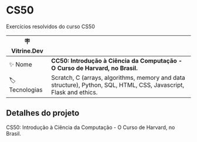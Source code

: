 # CS50
 Exercícios resolvidos do curso CS50
 
| :placard: Vitrine.Dev |     |
| -------------  | --- |
| :sparkles: Nome        | **CC50: Introdução à Ciência da Computação - O Curso de Harvard, no Brasil.**
| :label: Tecnologias | Scratch, C (arrays, algorithms, memory and data structure), Python, SQL, HTML, CSS, Javascript, Flask and ethics.

## Detalhes do projeto

CS50: Introdução à Ciência da Computação - O Curso de Harvard, no Brasil.
